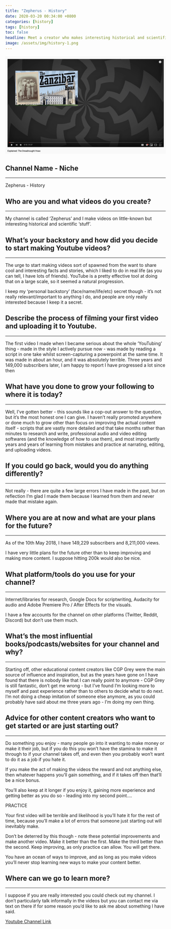 ```yaml
---
title: "Zepherus - History"
date: 2020-03-20 00:34:00 +0800
categories: [history]
tags: [history]
toc: false
headline: Meet a creator who makes interesting historical and scientific videos, and produces them for his 200k subscribers.
image: /assets/img/history-1.png
---
```


[![Anime](/assets/img/history-1.png)](https://www.youtube.com/watch?v=2Qqz6ekyOCU)

## Channel Name - Niche
_______________________

Zepherus - History


## Who are you and what videos do you create?
_____________________________________________

My channel is called ‘Zepherus’ and I make videos on little-known but interesting historical and scientific ‘stuff’.

## What’s your backstory and how did you decide to start making Youtube videos?
_______________________________________________________________________________

The urge to start making videos sort of spawned from the want to share cool and interesting facts and stories, which I liked to do in real life (as you can tell, I have lots of friends). YouTube is a pretty effective tool at doing that on a large scale, so it seemed a natural progression.

I keep my ‘personal backstory’ (face/name/life/etc) secret though - it’s not really relevant/important to anything I do, and people are only really interested because I keep it a secret.



## Describe the process of filming your first video and uploading it to Youtube.
________________________________________________________________________________

The first video I made when I became serious about the whole ‘YouTubing’ thing - made in the style I actively pursue now - was made by reading a script in one take whilst screen-capturing a powerpoint at the same time. It was made in about an hour, and it was absolutely terrible.
Three years and 149,000 subscribers later, I am happy to report I have progressed a lot since then




## What have you done to grow your following to where it is today?
__________________________________________________________________

Well, I’ve gotten better - this sounds like a cop-out answer to the question, but it’s the most honest one I can give. I haven’t really promoted anywhere or done much to grow other than focus on improving the actual content itself - scripts that are vastly more detailed and that take months rather than minutes to research and write, professional audio and video editing softwares (and the knowledge of how to use them), and most importantly years and years of learning from mistakes and practice at narrating, editing, and uploading videos.


## If you could go back, would you do anything differently?
___________________________________________________________

Not really - there are quite a few large errors I have made in the past, but on reflection I’m glad I made them because I learned from them and never made that mistake again.




## Where you are at now and what are your plans for the future?
_______________________________________________________________

As of the 10th May 2018, I have 149,229 subscribers and 8,211,000 views.

I have very little plans for the future other than to keep improving and making more content.
I suppose hitting 200k would also be nice.



## What platform/tools do you use for your channel?
___________________________________________________

Internet/libraries for research, Google Docs for scriptwriting, Audacity for audio and Adobe Premiere Pro / After Effects for the visuals.

I have a few accounts for the channel on other platforms (Twitter, Reddit, Discord) but don’t use them much.  


## What’s the most influential books/podcasts/websites for your channel and why?
________________________________________________________________________________

Starting off, other educational content creators like CGP Grey were the main source of influence and inspiration, but as the years have gone on I have found that there is nobody like that I can really point to anymore - CGP Grey is still fantastic, don’t get me wrong - but I’ve found I’m looking more to myself and past experience rather than to others to decide what to do next.
I’m not doing a cheap imitation of someone else anymore, as you could probably have said about me three years ago - I’m doing my own thing.


## Advice for other content creators who want to get started or are just starting out?
______________________________________________________________________________________

Do something you enjoy - many people go into it wanting to make money or make it their job, but if you do this you won’t have the stamina to make it through to if your channel takes off, and even then you probably won’t want to do it as a job if you hate it.

If you make the act of making the videos the reward and not anything else, then whatever happens you’ll gain something, and if it takes off then that’ll be a nice bonus.

You’ll also keep at it longer if you enjoy it, gaining more experience and getting better as you do so - leading into my second point….

PRACTICE

Your first video will be terrible and likelihood is you’ll hate it for the rest of time, because you’ll make a lot of errors that someone just starting out will inevitably make.

Don’t be deterred by this though - note these potential improvements and make another video. Make it better than the first. Make the third better than the second. Keep improving, as only practice can allow. You will get there.

You have an ocean of ways to improve, and as long as you make videos you’ll never stop learning new ways to make your content better.


## Where can we go to learn more?
_________________________________

I suppose if you are really interested you could check out my channel. I don’t particularly talk informally in the videos but you can contact me via text on there if for some reason you’d like to ask me about something I have said.


[Youtube Channel Link](https://www.youtube.com/channel/UC-x0TtqNsBBQAQzFLnKZHnw)
